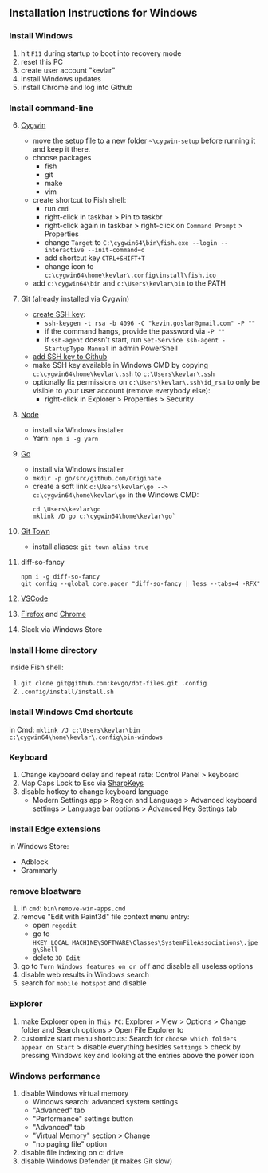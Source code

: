 ## Installation Instructions for Windows

### Install Windows

1. hit `F11` during startup to boot into recovery mode
1. reset this PC
1. create user account "kevlar"
1. install Windows updates
1. install Chrome and log into Github

### Install command-line

6. [Cygwin](https://www.cygwin.com)

   - move the setup file to a new folder `~\cygwin-setup` before running it and keep it there.
   - choose packages
     - fish
     - git
     - make
     - vim
   - create shortcut to Fish shell:
     - run `cmd`
     - right-click in taskbar > Pin to taskbr
     - right-click again in taskbar > right-click on `Command Prompt` > Properties
     - change `Target` to `C:\cygwin64\bin\fish.exe --login --interactive --init-command=d`
     - add shortcut key `CTRL+SHIFT+T`
     - change icon to `c:\cygwin64\home\kevlar\.config\install\fish.ico`
   - add `c:\cygwin64\bin` and `c:\Users\kevlar\bin` to the PATH

1. Git (already installed via Cygwin)
    - [create SSH key](https://help.github.com/articles/generating-a-new-ssh-key-and-adding-it-to-the-ssh-agent): 
      - `ssh-keygen -t rsa -b 4096 -C "kevin.goslar@gmail.com" -P ""`
      - if the command hangs, provide the password via `-P ""`
      - if `ssh-agent` doesn't start, run `Set-Service ssh-agent -StartupType Manual` in admin PowerShell
    - [add SSH key to Github](https://help.github.com/articles/adding-a-new-ssh-key-to-your-github-account)
    - make SSH key available in Windows CMD by copying `c:\cygwin64\home\kevlar\.ssh` to `c:\Users\kevlar\.ssh`
    - optionally fix permissions on `c:\Users\kevlar\.ssh\id_rsa` to only be visible to your user account (remove everybody else):
      - right-click in Explorer > Properties > Security 
1. [Node](https://nodejs.org/en/download)
    - install via Windows installer
    - Yarn: `npm i -g yarn`
1. [Go](https://golang.org/dl)
    - install via Windows installer
    - `mkdir -p go/src/github.com/Originate`
    - create a soft link `c:\Users\kevlar\go --> c:\cygwin64\home\kevlar\go` in the Windows CMD:
        ```
        cd \Users\kevlar\go
        mklink /D go c:\cygwin64\home\kevlar\go`
        ```
1. [Git Town](https://github.com/Originate/git-town)
    - install aliases: `git town alias true`
1. diff-so-fancy

    ```
    npm i -g diff-so-fancy
    git config --global core.pager "diff-so-fancy | less --tabs=4 -RFX"
    ```
1. [VSCode](../vscode/README.md)
1. [Firefox](https://www.mozilla.org/en-US/firefox/new) and [Chrome](https://www.google.com/chrome)
1. Slack via Windows Store


### Install Home directory

inside Fish shell:

1. `git clone git@github.com:kevgo/dot-files.git .config`
1. `.config/install/install.sh`


### Install Windows Cmd shortcuts

in Cmd: `mklink /J c:\Users\kevlar\bin c:\cygwin64\home\kevlar\.config\bin-windows`


### Keyboard

1. Change keyboard delay and repeat rate: Control Panel > keyboard
1. Map Caps Lock to Esc via [SharpKeys](https://github.com/randyrants/sharpkeys/releases)
1. disable hotkey to change keyboard language
   - Modern Settings app > Region and Language > Advanced keyboard settings > Language bar options > Advanced Key Settings tab


### install Edge extensions

in Windows Store:
- Adblock
- Grammarly

### remove bloatware

1. in `cmd`: `bin\remove-win-apps.cmd`
1. remove "Edit with Paint3d" file context menu entry:
   - open `regedit`
   - go to `HKEY_LOCAL_MACHINE\SOFTWARE\Classes\SystemFileAssociations\.jpeg\Shell`
   - delete `3D Edit`
1. go to `Turn Windows features on or off` and disable all useless options
1. disable web results in Windows search
1. search for `mobile hotspot` and disable

### Explorer

1. make Explorer open in `This PC`: Explorer > View > Options > Change folder and Search options > Open File Explorer to
1. customize start menu shortcuts: Search for `choose which folders appear on Start` > disable everything besides `Settings` > check by pressing Windows key and looking at the entries above the power icon

### Windows performance

1. disable Windows virtual memory
   - Windows search: advanced system settings
   - "Advanced" tab
   - "Performance" settings button
   - "Advanced" tab
   - "Virtual Memory" section > Change
   - "no paging file" option
1. disable file indexing on c: drive
1. disable Windows Defender (it makes Git slow)
